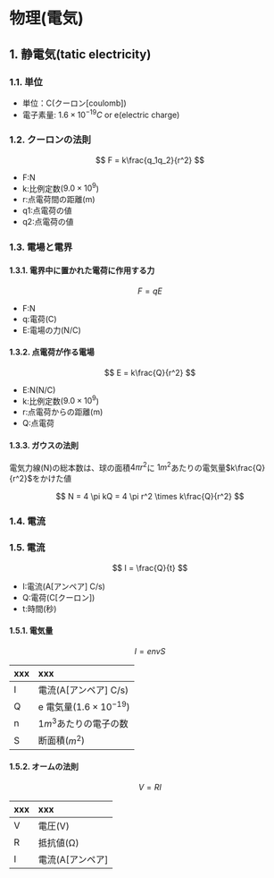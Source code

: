 # 物理(電気)

## 1. 静電気(tatic electricity)

### 1.1. 単位

- 単位：C(クーロン[coulomb])
- 電子素量: $1.6 \times 10^{-19} C$ or e(electric charge)

### 1.2. クーロンの法則

$$
F = k\frac{q_1q_2}{r^2}
$$

- F:N
- k:比例定数($9.0\times10^{9}$)
- r:点電荷間の距離(m)
- q1:点電荷の値
- q2:点電荷の値

### 1.3. 電場と電界

#### 1.3.1. 電界中に置かれた電荷に作用する力

$$
F = qE
$$

- F:N
- q:電荷(C)
- E:電場の力(N/C)

#### 1.3.2. 点電荷が作る電場

$$
E = k\frac{Q}{r^2}
$$

- E:N(N/C)
- k:比例定数($9.0\times10^{9}$)
- r:点電荷からの距離(m)
- Q:点電荷

#### 1.3.3. ガウスの法則

電気力線(N)の総本数は、球の面積$4 \pi r^2$に $1m^2$あたりの電気量$k\frac{Q}{r^2}$をかけた値

$$
N = 4 \pi kQ = 4 \pi r^2 \times k\frac{Q}{r^2}
$$

### 1.4. 電流

### 1.5. 電流

$$
I = \frac{Q}{t}
$$

- I:電流(A[アンペア] C/s)
- Q:電荷(C[クーロン])
- t:時間(秒)

#### 1.5.1. 電気量

$$
I = envS
$$

| xxx | xxx                             |
| :-- | :------------------------------ |
| I   | 電流(A[アンペア] C/s)           |
| Q   | e 電気量($1.6 \times 10^{-19}$) |
| n   | $1m^3$あたりの電子の数          |
| S   | 断面積($m^{2}$)                 |

#### 1.5.2. オームの法則

$$
V = RI
$$

| xxx | xxx              |
| :-- | :--------------- |
| V   | 電圧(V)          |
| R   | 抵抗値(Ω)        |
| I   | 電流(A[アンペア] |
